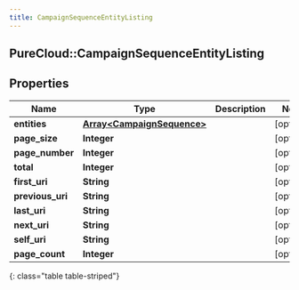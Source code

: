 ```yaml
---
title: CampaignSequenceEntityListing
---
```

## PureCloud::CampaignSequenceEntityListing

## Properties

|Name | Type | Description | Notes|
|------------ | ------------- | ------------- | -------------|
| **entities** | [**Array&lt;CampaignSequence&gt;**](CampaignSequence.html) |  | [optional] |
| **page_size** | **Integer** |  | [optional] |
| **page_number** | **Integer** |  | [optional] |
| **total** | **Integer** |  | [optional] |
| **first_uri** | **String** |  | [optional] |
| **previous_uri** | **String** |  | [optional] |
| **last_uri** | **String** |  | [optional] |
| **next_uri** | **String** |  | [optional] |
| **self_uri** | **String** |  | [optional] |
| **page_count** | **Integer** |  | [optional] |
{: class="table table-striped"}


